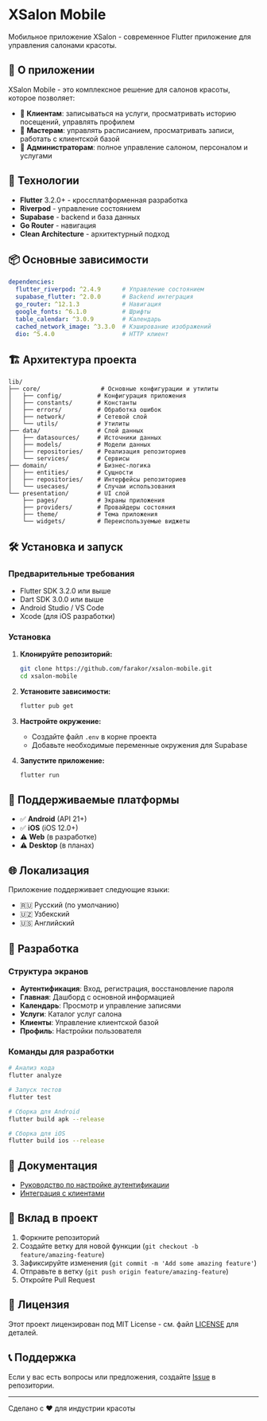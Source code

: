 # XSalon Mobile

Мобильное приложение XSalon - современное Flutter приложение для управления салонами красоты.

## 📱 О приложении

XSalon Mobile - это комплексное решение для салонов красоты, которое позволяет:

- 👥 **Клиентам**: записываться на услуги, просматривать историю посещений, управлять профилем
- 💼 **Мастерам**: управлять расписанием, просматривать записи, работать с клиентской базой
- 🏢 **Администраторам**: полное управление салоном, персоналом и услугами

## 🚀 Технологии

- **Flutter** 3.2.0+ - кроссплатформенная разработка
- **Riverpod** - управление состоянием
- **Supabase** - backend и база данных
- **Go Router** - навигация
- **Clean Architecture** - архитектурный подход

## 📦 Основные зависимости

```yaml
dependencies:
  flutter_riverpod: ^2.4.9      # Управление состоянием
  supabase_flutter: ^2.0.0      # Backend интеграция
  go_router: ^12.1.3            # Навигация
  google_fonts: ^6.1.0          # Шрифты
  table_calendar: ^3.0.9        # Календарь
  cached_network_image: ^3.3.0  # Кэширование изображений
  dio: ^5.4.0                   # HTTP клиент
```

## 🏗️ Архитектура проекта

```
lib/
├── core/                 # Основные конфигурации и утилиты
│   ├── config/          # Конфигурация приложения
│   ├── constants/       # Константы
│   ├── errors/          # Обработка ошибок
│   ├── network/         # Сетевой слой
│   └── utils/           # Утилиты
├── data/                # Слой данных
│   ├── datasources/     # Источники данных
│   ├── models/          # Модели данных
│   ├── repositories/    # Реализация репозиториев
│   └── services/        # Сервисы
├── domain/              # Бизнес-логика
│   ├── entities/        # Сущности
│   ├── repositories/    # Интерфейсы репозиториев
│   └── usecases/        # Случаи использования
└── presentation/        # UI слой
    ├── pages/           # Экраны приложения
    ├── providers/       # Провайдеры состояния
    ├── theme/           # Тема приложения
    └── widgets/         # Переиспользуемые виджеты
```

## 🛠️ Установка и запуск

### Предварительные требования

- Flutter SDK 3.2.0 или выше
- Dart SDK 3.0.0 или выше
- Android Studio / VS Code
- Xcode (для iOS разработки)

### Установка

1. **Клонируйте репозиторий:**
   ```bash
   git clone https://github.com/farakor/xsalon-mobile.git
   cd xsalon-mobile
   ```

2. **Установите зависимости:**
   ```bash
   flutter pub get
   ```

3. **Настройте окружение:**
   - Создайте файл `.env` в корне проекта
   - Добавьте необходимые переменные окружения для Supabase

4. **Запустите приложение:**
   ```bash
   flutter run
   ```

## 📱 Поддерживаемые платформы

- ✅ **Android** (API 21+)
- ✅ **iOS** (iOS 12.0+)
- ⚠️ **Web** (в разработке)
- ⚠️ **Desktop** (в планах)

## 🌐 Локализация

Приложение поддерживает следующие языки:
- 🇷🇺 Русский (по умолчанию)
- 🇺🇿 Узбекский
- 🇺🇸 Английский

## 🔧 Разработка

### Структура экранов

- **Аутентификация**: Вход, регистрация, восстановление пароля
- **Главная**: Дашборд с основной информацией
- **Календарь**: Просмотр и управление записями
- **Услуги**: Каталог услуг салона
- **Клиенты**: Управление клиентской базой
- **Профиль**: Настройки пользователя

### Команды для разработки

```bash
# Анализ кода
flutter analyze

# Запуск тестов
flutter test

# Сборка для Android
flutter build apk --release

# Сборка для iOS
flutter build ios --release
```

## 📄 Документация

- [Руководство по настройке аутентификации](AUTH_SETUP.md)
- [Интеграция с клиентами](CLIENTS_INTEGRATION_GUIDE.md)

## 🤝 Вклад в проект

1. Форкните репозиторий
2. Создайте ветку для новой функции (`git checkout -b feature/amazing-feature`)
3. Зафиксируйте изменения (`git commit -m 'Add some amazing feature'`)
4. Отправьте в ветку (`git push origin feature/amazing-feature`)
5. Откройте Pull Request

## 📝 Лицензия

Этот проект лицензирован под MIT License - см. файл [LICENSE](LICENSE) для деталей.

## 📞 Поддержка

Если у вас есть вопросы или предложения, создайте [Issue](https://github.com/farakor/xsalon-mobile/issues) в репозитории.

---

Сделано с ❤️ для индустрии красоты